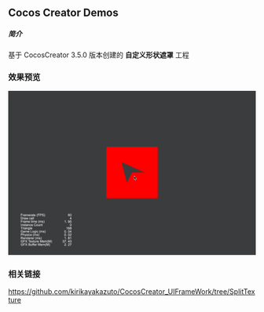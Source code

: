 ## Cocos Creator Demos

##### 简介
基于 CocosCreator 3.5.0 版本创建的 **自定义形状遮罩** 工程

### 效果预览
![image](../../../gif/202203/2022032021.gif)

### 相关链接
https://github.com/kirikayakazuto/CocosCreator_UIFrameWork/tree/SplitTexture